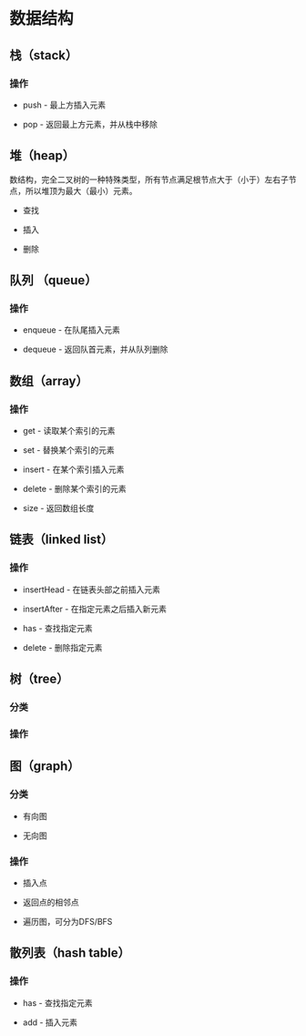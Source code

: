 # 数据结构

## 栈（stack）

### 操作

- push - 最上方插入元素

- pop - 返回最上方元素，并从栈中移除

## 堆（heap）

数结构，完全二叉树的一种特殊类型，所有节点满足根节点大于（小于）左右子节点，所以堆顶为最大（最小）元素。

- 查找

- 插入

- 删除

## 队列 （queue）

### 操作

- enqueue - 在队尾插入元素

- dequeue - 返回队首元素，并从队列删除

## 数组（array）

### 操作

- get - 读取某个索引的元素

- set - 替换某个索引的元素

- insert - 在某个索引插入元素

- delete - 删除某个索引的元素

- size - 返回数组长度

## 链表（linked list）

### 操作

- insertHead - 在链表头部之前插入元素

- insertAfter - 在指定元素之后插入新元素

- has - 查找指定元素

- delete - 删除指定元素

## 树（tree）

### 分类

### 操作

## 图（graph）

### 分类

- 有向图

- 无向图

### 操作

- 插入点

- 返回点的相邻点

- 遍历图，可分为DFS/BFS

## 散列表（hash table）

### 操作

- has - 查找指定元素

- add - 插入元素